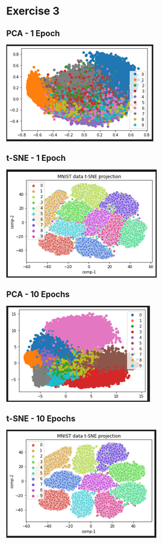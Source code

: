 # Exercise 3

## PCA - 1 Epoch
![pca_untrained](PCA_untrained.png)

## t-SNE - 1 Epoch
![t-SNE_untrained](t-SNE_untrained.png)

## PCA - 10 Epochs
![pca_trained](PCA_trained.png)

## t-SNE - 10 Epochs
![t-SNE_trained](t-SNE_trained.png)
